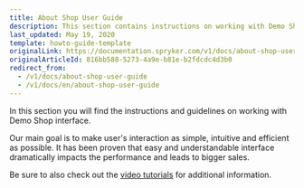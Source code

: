 ```yaml
---
title: About Shop User Guide
description: This section contains instructions on working with Demo Shop interface.
last_updated: May 19, 2020
template: howto-guide-template
originalLink: https://documentation.spryker.com/v1/docs/about-shop-user-guide
originalArticleId: 816bb588-5273-4a9e-b81e-b2fdcdc4d3b0
redirect_from:
  - /v1/docs/about-shop-user-guide
  - /v1/docs/en/about-shop-user-guide
---
```



In this section you will find the instructions and guidelines on working with Demo Shop interface.

Our main goal is to make user's interaction as simple, intuitive and efficient as possible. It has been proven that easy and understandable interface dramatically impacts the performance and leads to bigger sales.

Be sure to also check out the [video tutorials](/docs/scos/user/intro-to-spryker/videos-and-webinars/spryker-videos.html) for additional information.

